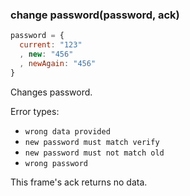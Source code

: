 ### change password(password, ack)
```javascript
password = {
  current: "123"
  , new: "456"
  , newAgain: "456"
}
```
Changes password.

Error types:
  - `wrong data provided`
  - `new password must match verify`
  - `new password must not match old`
  - `wrong password`

This frame's ack returns no data.
